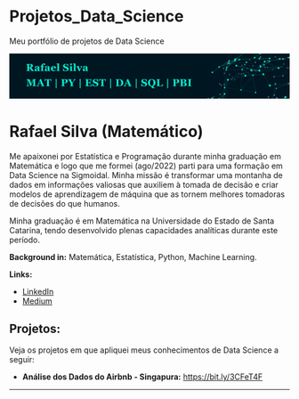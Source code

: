 # Projetos_Data_Science
Meu portfólio de projetos de Data Science

<p align="center">
  <img src="banner2.jpg" >
</p>

# Rafael Silva (Matemático)

Me apaixonei por Estatística e Programação durante minha graduação em Matemática e logo que me formei (ago/2022) parti para uma formação em Data Science na Sigmoidal. Minha missão é transformar uma montanha de dados em informações valiosas que auxiliem à tomada de decisão e criar modelos de aprendizagem de máquina que as tornem melhores tomadoras de decisões do que humanos. 

Minha graduação é em Matemática na Universidade do Estado de Santa Catarina, tendo desenvolvido plenas capacidades analíticas durante este período.

**Background in:** Matemática, Estatística, Python, Machine Learning.

**Links:**
* [LinkedIn](https://www.linkedin.com/in/rafael-silva-a76945249/)
* [Medium](https://medium.com/@cadeosdados)


## Projetos:
Veja os projetos em que apliquei meus conhecimentos de Data Science a seguir:

* **Análise dos Dados do Airbnb - Singapura:** https://bit.ly/3CFeT4F

---
